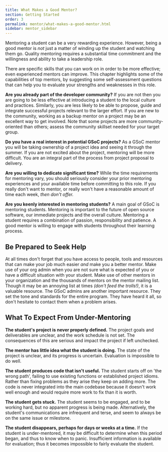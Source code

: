```yaml
---
title: What Makes a Good Mentor?
section: Getting Started
order: 3
permalink: mentor/what-makes-a-good-mentor.html
sidebar: mentor_sidebar
---
```


Mentoring a student can be a very rewarding experience. However, being a good mentor is *not* just a matter of winding up the student and watching them go. Quality mentoring requires a substantial time commitment and the willingness and ability to take a leadership role.

There are specific skills that you can work on in order to be more effective; even experienced mentors can improve. This chapter highlights some of the capabilities of top mentors, by suggesting some self-assessment questions that can help you to evaluate your strengths and weaknesses in this role.

**Are you already part of the developer community?** If you are not then you are going to be less effective at introducing a student to the local culture and practices. Similarly, you are less likely to be able to propose, guide and integrate successful projects relevant to the larger effort. If you are new to the community, working as a backup mentor on a project may be an excellent way to get involved.  Note that some projects are more community-oriented than others; assess the community skillset needed for your target group.

**Do you have a real interest in potential GSoC projects?** As a GSoC mentor you will be taking ownership of a project idea and seeing it through the summer. If you are not excited about the project, mentoring will be more difficult. You are an integral part of the process from project proposal to delivery.

**Are you willing to dedicate significant time?** While the time requirements for mentoring vary, you should seriously consider your prior mentoring experiences and your available time before committing to this role. If you really don't want to mentor, or really won't have a reasonable amount of time each week, *then don't offer.*

**Are you keenly interested in mentoring students?** A main goal of GSoC is mentoring students. Mentoring is important to the future of open source software, our immediate projects and the overall culture. Mentoring a student requires a combination of passion, responsibility and patience. A good mentor is willing to engage with students throughout their learning process.

## Be Prepared to Seek Help

At all times don't forget that you have access to people, tools and resources that can make your job much easier *and* make you a better mentor. Make use of your org admin when you are not sure what is expected of you or have a difficult situation with your student. Make use of other mentors in your organization and the thousands of mentors on the mentor mailing list. Though it may be an annoying list at times *(don't feed the trolls!)*, it is a valuable resource. The GSoC admins are another important resource. They set the tone and standards for the entire program. They have heard it all, so don't hesitate to contact them when a problem arises.

## What To Expect From Under-Mentoring

**The student's project is never properly defined.** The project goals and deliverables are unclear, and the work schedule is not set. The consequences of this are serious and impact the project if left unchecked.

**The mentor has little idea what the student is doing.** The state of the project is unclear, and its progress is uncertain. Evaluation is impossible to do well.

**The student produces code that isn't useful.**  The student starts off on 'the wrong path',  failing to use existing functions or established project idioms.  Rather than fixing problems as they arise they keep on adding more.  The code is never integrated into the main codebase because it doesn't work well enough and would require more work to fix than it is worth.

**The student gets stuck.** The student seems to be engaged, and to be working hard, but no apparent progress is being made. Alternatively, the student's communications are infrequent and terse, and seem to always be on the same issue or milestone.

**The student disappears, perhaps for days or weeks at a time.** If the student is under-mentored, it may be difficult to determine when this period began, and thus to know when to panic. Insufficient information is available for evaluation; thus it becomes impossible to fairly evaluate the student.
